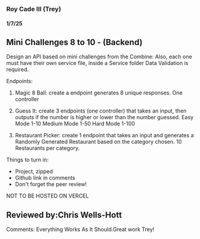 ### Roy Cade III (Trey)

#### 1/7/25

## Mini Challenges 8 to 10 - (Backend)
Design an API based on mini challenges from the Combine:
Also, each one must have their own service file, inside a Service folder
Data Validation is required.

Endpoints:

1. Magic 8 Ball: create a endpoint generates 8 unique responses. One controller

2. Guess It: create 3 endpoints (one controller) that takes an input, then outputs if the number is higher or lower than the number guessed.
Easy Mode 1-10
Medium Mode 1-50
Hard Mode 1-100

3. Restaurant Picker: create 1 endpoint that takes an input and generates a Randomly Generated Restaurant based on the category chosen. 10 Restaurants per category.


Things to turn in:
- Project, zipped
- Github link in comments
- Don't forget the peer review!

NOT TO BE HOSTED ON VERCEL

## Reviewed by:Chris Wells-Hott
Comments: Everything Works As It Should.Great work Trey!
>